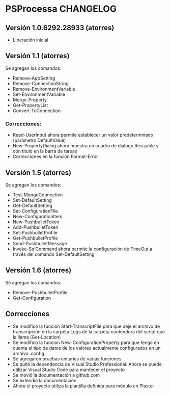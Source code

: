 # PSProcessa CHANGELOG

## Versión 1.0.6292.28933 (atorres)
* Liberación inicial


## Versión 1.1 (atorres)
Se agregan los comandos:
- Remove-AppSetting
- Remove-ConnectionString
- Remove-EnvironmentVariable
- Set-EnvironmentVariable
- Merge-Property
- Get-PropertyList
- Convert-ToConnection
### Correcciones:
- Read-UserInput ahora permite establecer un valor predeterminado (parámetro DefaultValue)
- New-PropertyDialog ahora muestra un cuadro de dialogo Resizable y con titulo en la barra de tareas
- Correcciones en la función Format-Error

## Versión 1.5 (atorres)
Se agregan los comandos:
- Test-MongoConnection
- Set-DefaultSetting
- Get-DefaultSetting
- Set-ConfigurationFile
- New-ConfigurationItem
- New-PushbulletToken
- Add-PushbulletToken
- Set-PushbulletProfile
- Get-PushbulletProfile
- Send-PushbulletMessage
- Invoke-SqlCommand ahora permite la configuración de TimeOut a través del comando Set-DefaultSetting

## Versión 1.6 (atorres)
Se agregan los comandos:
- Remove-PushbulletProfile
- Get-Configuration
## Correcciones
- Se modificó la función Start-TranscriptFile para que deje el archivo de transcripción en la carpeta Logs de la carpeta contendora del script que la llama (Get-Location)
- Se modificó la función New-ConfigurationProperty para que tenga en cuenta el tipo de datos de los valores actualmente configurados en un archivo .config
- Se agregaron pruebas unitarias de varias funciones
- Se quitó la dependencia de Visual Studio Professional. Ahora se puede utilizar Visual Studio Code para mantener el proyecto
- Se movió la documentación a github.com
- Se extendió la documentación
- Ahora el proyecto utiliza la plantilla definida para módulo en Plaster
